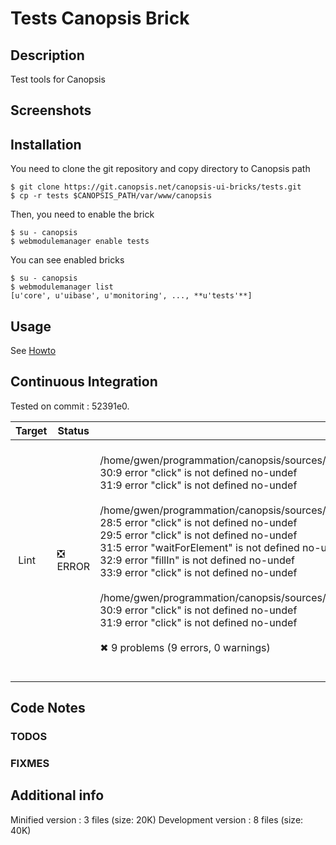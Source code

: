 # Tests Canopsis Brick

## Description

Test tools for Canopsis

## Screenshots



## Installation

You need to clone the git repository and copy directory to Canopsis path

    $ git clone https://git.canopsis.net/canopsis-ui-bricks/tests.git
    $ cp -r tests $CANOPSIS_PATH/var/www/canopsis

Then, you need to enable the brick

    $ su - canopsis
    $ webmodulemanager enable tests

You can see enabled bricks

    $ su - canopsis
    $ webmodulemanager list
    [u'core', u'uibase', u'monitoring', ..., **u'tests'**]

## Usage

See [Howto](https://git.canopsis.net/canopsis-ui-bricks/tests/blob/master/doc/index.rst)

## Continuous Integration

Tested on commit : 52391e0.

| Target | Status | Log |
| ------ | ------ | --- |
| Lint   | :negative_squared_cross_mark: ERROR | <br>/home/gwen/programmation/canopsis/sources/webcore/src/canopsis/tests/src/testhelpers/activateEditMode.js<br>  30:9  error  "click" is not defined  no-undef<br>  31:9  error  "click" is not defined  no-undef<br><br>/home/gwen/programmation/canopsis/sources/webcore/src/canopsis/tests/src/testhelpers/createNewView.js<br>  28:5  error  "click" is not defined           no-undef<br>  29:5  error  "click" is not defined           no-undef<br>  31:5  error  "waitForElement" is not defined  no-undef<br>  32:9  error  "fillIn" is not defined          no-undef<br>  33:9  error  "click" is not defined           no-undef<br><br>/home/gwen/programmation/canopsis/sources/webcore/src/canopsis/tests/src/testhelpers/deactivateEditMode.js<br>  30:9  error  "click" is not defined  no-undef<br>  31:9  error  "click" is not defined  no-undef<br><br>✖ 9 problems (9 errors, 0 warnings)<br><br> |

## Code Notes

### TODOS



### FIXMES



## Additional info

Minified version : 3 files (size: 20K)
Development version : 8 files (size: 40K)
